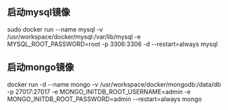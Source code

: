 
## 启动mysql镜像
sudo docker run --name mysql  -v /usr/workspace/docker/mysql:/var/lib/mysql -e MYSQL_ROOT_PASSWORD=root -p 3306:3306 -d --restart=always mysql

## 启动mongo镜像
docker run -d --name mongo -v /usr/workspace/docker/mongodb:/data/db -p 27017:27017 -e MONGO_INITDB_ROOT_USERNAME=admin -e MONGO_INITDB_ROOT_PASSWORD=admin --restart=always mongo


